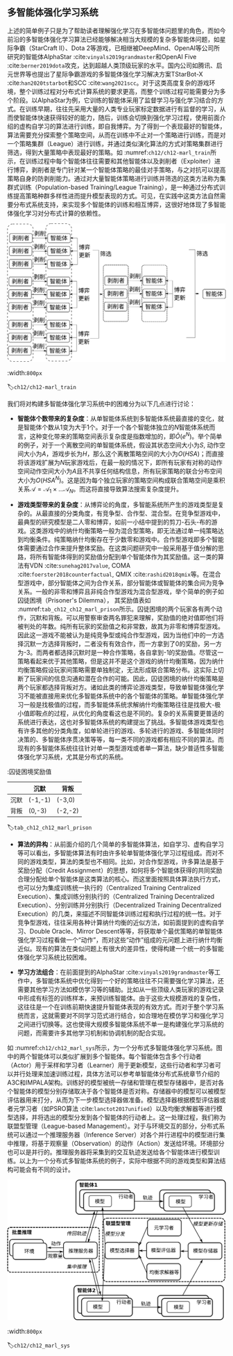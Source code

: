 ## 多智能体强化学习系统

上述的简单例子只是为了帮助读者理解强化学习在多智能体问题里的角色，而如今前沿的多智能体强化学习算法已经能够解决相当大规模的复杂多智能体问题，如星际争霸（StarCraft II）、Dota 2等游戏，已相继被DeepMind、OpenAI等公司所研究的智能体AlphaStar :cite:`vinyals2019grandmaster`和OpenAI Five :cite:`berner2019dota`攻克，达到超越人类顶级玩家的水平。国内公司如腾讯、启元世界等也提出了星际争霸游戏的多智能体强化学习解决方案TStarBot-X :cite:`han2020tstarbot`和SCC :cite:`wang2021scc`。对于这类高度复杂的游戏环境，整个训练过程对分布式计算系统的要求更高，而整个训练过程可能需要分为多个阶段。以AlphaStar为例，它训练的智能体采用了监督学习与强化学习结合的方式。在训练早期，往往先采用大量的人类专业玩家标定数据进行有监督的学习，从而使智能体快速获得较好的能力，随后，训练会切换到强化学习过程，使用前面介绍的虚构自学习的算法进行训练，即自我博弈。为了得到一个表现最好的智能体，算法需要充分探索整个策略空间，从而在训练中不止对一个策略进行训练，而是对一个策略集群（League）进行训练，并通过类似演化算法的方式对策略集群进行筛选，得到大量策略中表现最好的策略。如 :numref:`ch12/ch12-marl_train`所示，在训练过程中每个智能体往往需要和其他智能体以及剥削者（Exploiter）进行博弈，剥削者是专门针对某一个智能体策略的最佳对手策略，与之对抗可以提高策略自身的防剥削能力。通过对大量智能体策略进行训练并筛选的这类方法称为集群式训练（Population-based Training/League Training），是一种通过分布式训练提高策略种群多样性进而提升模型表现的方式。可见，在实践中这类方法自然需要分布式系统支持，来实现多个智能体的训练和相互博弈，这很好地体现了多智能体强化学习对分布式计算的依赖性。

![集群式多智能体强化学习训练示意图](../img/ch12/ch12-marl-train.svg)

:width:`800px`

:label:`ch12/ch12-marl_train`

我们将对构建多智能体强化学习系统中的困难分为以下几点进行讨论：

* **智能体个数带来的复杂度**：从单智能体系统到多智能体系统最直接的变化，就是智能体个数从1变为大于1个。对于一个各个智能体独立的$N$智能体系统而言，这种变化带来的策略空间表示复杂度是指数增加的，即$\tilde{O}(e^N)$。举个简单的例子，对于一个离散空间的单智能体系统，假设其状态空间大小为$S$, 动作空间大小为$A$，游戏步长为$H$，那么这个离散策略空间的大小为$O(HSA)$；而直接将该游戏扩展为$N$玩家游戏后，在最一般的情况下，即所有玩家有对称的动作空间动作空间大小为$A$且不共享任何结构信息，所有玩家策略的联合分布空间大小为$O(HSA^N)$。这是因为每个独立玩家的策略空间构成联合策略空间是乘积关系$\mathcal{A}=\mathcal{A}_1\times\dots\mathcal{A}_N$。而这将直接导致算法搜索复杂度提升。

* **游戏类型带来的复杂度**：从博弈论的角度，多智能系统所产生的游戏类型是复杂的。从最直接的分类角度，有竞争型、合作型、混合型。在竞争型游戏中，最典型的研究模型是二人零和博弈，如前一小结中提到的剪刀-石头-布的游戏。这类游戏中的纳什均衡策略一般为混合型策略，即无法通过单一纯策略达到均衡条件。纯策略纳什均衡存在于少数零和游戏中。合作型游戏即多个智能体需要通过合作来提升整体奖励。在这类问题研究中一般采用基于值分解的思路，将所有智能体得到的奖励值分配到单个智能体作为其奖励值。这一类的算法有VDN :cite:`sunehag2017value`, COMA :cite:`foerster2018counterfactual`, QMIX :cite:`rashid2018qmix`等。在混合型游戏中，部分智能体之间为合作关系，部分智能体或智能体的集合间为竞争关系。一般的非零和博弈且非纯合作型游戏为混合型游戏，举个简单的例子如囚徒困境（Prisoner's Dilemma）， 其奖励值表如 :numref:`tab_ch12_ch12_marl_prison`所示。囚徒困境的两个玩家各有两个动作，沉默和背叛。可以用警察审查两名罪犯来理解，奖励值的绝对值即他们将被判处的年数。纯所有玩家的奖励值之和非常数，故其为非零和博弈型游戏。因此这一游戏不能被认为是纯竞争型或纯合作型游戏，因为当他们中的一方选择沉默一方选择背叛时，二者没有有效合作，而一方拿到了0的奖励，另一方为-3。而两者都选择沉默时是一种合作策略，各自拿到-1的奖励值。尽管这一策略看起来优于其他策略，但是这并不是这个游戏的纳什均衡策略，因为纳什均衡策略假设玩家间策略需要单独制定，无法形成联合策略分布。这实际上切断了玩家间的信息沟通和潜在合作的可能。因此，囚徒困境的纳什均衡策略是两个玩家都选择背叛对方。诸如此类的博弈论游戏类型，导致单智能体强化学习不能被直接用来优化多智能体系统中的各个智能体的策略。单智能体强化学习一般是找极值的过程，而多智能体系统求解纳什均衡策略往往是找极大-极小值即鞍点的过程，从优化的角度看这也是不同的。复杂的关系需要更普适的系统进行表达，这也对多智能体系统的构建提出了挑战。多智能体游戏类型也有许多其他的分类角度，如单轮进行的游戏、多轮进行的游戏、多智能体同时决策的、多智能体序贯决策等等，每一类不同的游戏都有相应不同的算法。而现有的多智能体系统往往针对单一类型游戏或者单一算法，缺少普适性多智能体强化学习系统，尤其是分布式的系统。

:囚徒困境奖励值

|     | 沉默    | 背叛    | 
| --- | ------- | ------- | 
| 沉默  | (-1,-1)   | (-3,0) |
| 背叛  | (0,-3) | (-2,-2)   | 
:label:`tab_ch12_ch12_marl_prison`


* **算法的异构**：从前面介绍的几个简单的多智能体算法，如自学习、虚构自学习等可以看出，多智能体算法有时由许多轮单智能体强化学习过程组成。而对不同的游戏类型，算法的类型也不相同。比如，对合作型游戏，许多算法是基于奖励分配（Credit Assignment）的思想，如何将多个智能体获得的共同奖励合理分配给单个智能体是这类算法的核心。而这里面按照具体算法执行方式，也可以分为集成训练统一执行的（Centralized Training Centralized Execution）、集成训练分别执行的（Centralized Training Decentralized Execution）、分别训练并分别执行（Decentralized Training Decentralized Execution）的几类，来描述不同智能体训练过程和执行过程的统一性。对于竞争型游戏，往往采用各种计算纳什均衡的近似方法，如前面提到的虚构自学习、Double Oracle、Mirror Descent等等，将获取单个最优策略的单智能体强化学习过程看做一个“动作”，而对这些“动作”组成的元问题上进行纳什均衡近似。现有的算法在类似问题上有很大的差异性，使得构建一个统一的多智能体强化学习系统比较困难。

* **学习方法组合**：在前面提到的AlphaStar :cite:`vinyals2019grandmaster`等工作中，多智能体系统中优化得到一个好的策略往往不只需要强化学习算法，还需要其他学习方法如模仿学习等的辅助。比如从一些顶级人类玩家的游戏记录中形成有标签的训练样本，来预训练智能体。由于这些大规模游戏的复杂性，这往往是一个在训练前期快速提升智能体表现的有效方式。而对于整个学习系统而言，这就需要对不同学习范式进行结合，如合理地在模仿学习和强化学习之间进行切换等。这也使得大规模多智能体系统不单一是构建强化学习系统的问题，而需要许多其他学习机制和协调机制的配合实现。

如 :numref:`ch12/ch12_marl_sys`所示，为一个分布式多智能体强化学习系统。图中的两个智能体可以类似扩展到多个智能体。每个智能体包含多个行动者（Actor）用于采样和学习者（Learner）用于更新模型，这些行动者和学习者可以并行处理来加速训练过程，具体方法可以参考单智能体分布式系统章节介绍的A3C和IMPALA架构。训练好的模型被统一存储和管理在模型存储器中，是否对各个智能体的模型分别存储取决于各个智能体是否对称。存储器中的模型可以被模型评估器用来打分，从而为下一步模型选择器做准备。模型选择器根据模型评估器或者元学习者（如PSRO算法 :cite:`lanctot2017unified`）以及均衡求解器等进行模型选择，并将选出的模型分发到各个智能体的行动者上。这一处理过程，我们称为联盟型管理（League-based Management）。对于与环境交互的部分，分布式系统可以通过一个推理服务器（Inference Server）对各个并行进程中的模型进行集中推理，将基于观察量（Observation）的动作（Action）发送给环境。环境部分也可以是并行的。推理服务器将采集到的交互轨迹发送给各个智能体进行模型训练。以上为一个分布式多智能体系统的例子，实际中根据不同的游戏类型和算法结构可能会有不同的设计。

![分布式多智能体强化学习系统](../img/ch12/ch12-marl-sys.png)

:width:`800px`

:label:`ch12/ch12_marl_sys`
